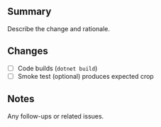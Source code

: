 ## Summary

Describe the change and rationale.

## Changes
- [ ] Code builds (`dotnet build`)
- [ ] Smoke test (optional) produces expected crop

## Notes
Any follow-ups or related issues.

